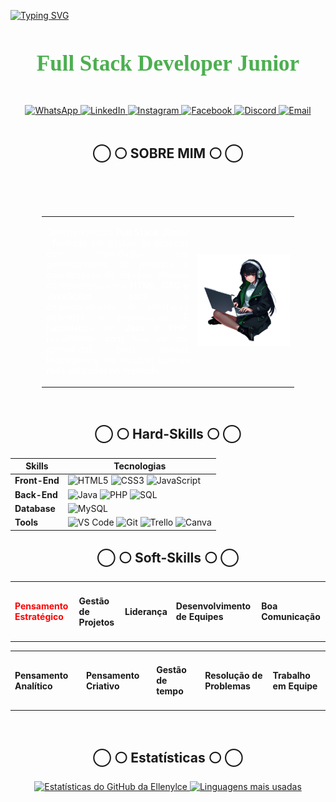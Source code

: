 

[![Typing SVG](https://readme-typing-svg.herokuapp.com/?font=Lobster&color=4CAF50&size=35&center=true&vCenter=true&width=1000&lines=Olá+Mundo+|;+Meu+nome+é+Ellen+Karla+|;Seja+bem+Vindo+(a)+ao+Meu+perfil!+|)](https://git.io/typing-svg)


<div align="center">
    <h2 style="font-family: 'Lobster', cursive; color: #4CAF50; font-size: 35px;">
        Full Stack Developer Junior
    </h2>
    </br>
<!--Contato-->
  <a href="https://wa.me/(+55) 98 98729-8858" target="_blank">
  <img src="https://img.shields.io/badge/WhatsApp-25D366?style=for-the-badge&logo=whatsapp&logoColor=white" alt="WhatsApp" />
  </a>
  <a href="https://www.linkedin.com/in/ellenylce/" target="_blank">
    <img src="https://img.shields.io/badge/LinkedIn-0077B5?style=for-the-badge&logo=linkedin&logoColor=white" alt="LinkedIn" />
  </a>
  <a href="https://www.instagram.com/ellenylce_karla/" target="_blank">
    <img src="https://img.shields.io/badge/Instagram-E4405F?style=for-the-badge&logo=instagram&logoColor=white" alt="Instagram" />
  </a>
  <a href="https://www.facebook.com/Ellenylce Carla" target="_blank">
    <img src="https://img.shields.io/badge/Facebook-1877F2?style=for-the-badge&logo=facebook&logoColor=white" alt="Facebook" />
  </a>
  <a href="https://discord.com/users/ellenkarla." target="_blank">
    <img src="https://img.shields.io/badge/Discord-5865F2?style=for-the-badge&logo=discord&logoColor=white" alt="Discord" />
  </a>
  <a href="mailto:SEU_EMAIL" target="_blank">
    <img src="https://img.shields.io/badge/Email-D14836?style=for-the-badge&logo=gmail&logoColor=white" alt="Email" />
  </a>
  </br>

  <!--Sobre Mim-->
  </br>
<h2> ◯ ⚪ SOBRE MIM ⚪ ◯ </h2>
 <table style="width: 80%; margin-top: 80px; border-collapse: collapse;">
    <tr>
        <td style="width: 60%; text-align: center; color: white;">
          <div align="center">
            <p style="text-align: justify;">
                Desenvolvedora <strong>Full Stack Júnior </strong>, formada em gestão de pessoas com habilidades em gerenciamento de projetos e coordenação de equipes.
                Possuo conhecimentos em <strong> HTML, CSS e JavaScript</strong> para o desenvolvimento de interfaces atraentes e responsivas.
                E habilidades em <strong>Java e PHP</strong>, inicialmente, com foco em me aprofundar mais nessas linguagens e me atualizar com as mais utilizadas no mercado.
            </p>
          </div>
        </td>
        <td style="width: 40%; text-align: center;">
            <img src="https://github.com/Ellenylce/banco_imgs_read_me/raw/main/imgs/menina programadora.png" alt="Descrição da Imagem" width="100%" style="max-width: 305px; height: auto;">
        </td>
    </tr>
</table>
</br>
<!--Hard-Skill-->
<h2> ◯ ⚪ Hard-Skills ⚪ ◯</h2>

| **Skills**  | **Tecnologias**                                               |
|-------------|--------------------------------------------------------------|
| **Front-End** | ![HTML5](https://img.shields.io/badge/HTML5-E34F26?style=for-the-badge&logo=html5&logoColor=white) ![CSS3](https://img.shields.io/badge/CSS3-1572B6?style=for-the-badge&logo=css3&logoColor=white) ![JavaScript](https://img.shields.io/badge/JavaScript-F7DF1E?style=for-the-badge&logo=javascript&logoColor=black) |
| **Back-End** | ![Java](https://img.shields.io/badge/Java-ED8B00?style=for-the-badge&logo=java&logoColor=white) ![PHP](https://img.shields.io/badge/PHP-777BB4?style=for-the-badge&logo=php&logoColor=white) ![SQL](https://img.shields.io/badge/SQL-4479A1?style=for-the-badge&logo=sql&logoColor=white) |
| **Database**  | ![MySQL](https://img.shields.io/badge/MySQL-4479A1?style=for-the-badge&logo=mysql&logoColor=white) |
| **Tools**     | ![VS Code](https://img.shields.io/badge/Visual%20Studio%20Code-0078D4?style=for-the-badge&logo=visual%20studio%20code&logoColor=white) ![Git](https://img.shields.io/badge/Git-F05032?style=for-the-badge&logo=git&logoColor=white) ![Trello](https://img.shields.io/badge/Trello-0052CC?style=for-the-badge&logo=trello&logoColor=white) ![Canva](https://img.shields.io/badge/Canva-00C4CC?style=for-the-badge&logo=canva&logoColor=white) |




<!--Cards Soft Skill-->
<div align="center">
 <h2> ◯ ⚪ Soft-Skills ⚪ ◯ </h2>
  <table >
  <tr>
    <td>
      <h4 style="color:red;">Pensamento Estratégico</h4>
    </td>
    <td >
      <h4>Gestão de Projetos</h4>
    </td>
    <td >
      <h4>Liderança</h4>
    </td>
    <td >
      <h4>Desenvolvimento de Equipes</h4>
    </td>
    <td >
      <h4>Boa Comunicação</h4>
    </td>
  </tr>
</table>
</div>

<div align="center">
  <table>
  <tr>
    <td>
      <h4>Pensamento Analítico</h4>
    </td>
    <td >
      <h4>Pensamento Criativo</h4>
    </td>
    <td >
      <h4>Gestão de tempo</h4>
    </td>
    <td >
      <h4>Resolução de Problemas</h4>
    </td>
    <td >
      <h4>Trabalho em Equipe</h4>
    </td>
  </tr>
</table>
</div>
</br>
<!--Estatísticas-->
<h2>◯ ⚪ Estatísticas ⚪ ◯</h2>
<div align="center";style="display: flex; justify-content: center; gap: 20px;">
    <a href="https://github.com/Ellenylce" target="_blank">
        <img src="https://github-readme-stats.vercel.app/api?username=Ellenylce&show_icons=true&theme=dracula" alt="Estatísticas do GitHub da Ellenylce" width="525" />
    </a>
    <a href="https://github.com/Ellenylce" target="_blank">
        <img src="https://github-readme-stats.vercel.app/api/top-langs/?username=Ellenylce&layout=compact&theme=dracula" alt="Linguagens mais usadas" width="400" />
    </a>
</div>
</div> <!--subtitulo-->
</br>
